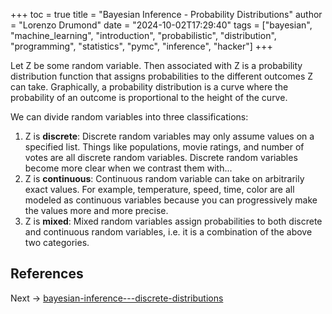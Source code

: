 +++
toc = true
title = "Bayesian Inference - Probability Distributions"
author = "Lorenzo Drumond"
date = "2024-10-02T17:29:40"
tags = ["bayesian",  "machine_learning",  "introduction",  "probabilistic",  "distribution",  "programming",  "statistics",  "pymc",  "inference",  "hacker"]
+++



Let Z be some random variable. Then associated with Z is a probability distribution function that assigns probabilities to the different outcomes Z can take. Graphically, a probability distribution is a curve where the probability of an outcome is proportional to the height of the curve.

We can divide random variables into three classifications:

1. Z is **discrete**: Discrete random variables may only assume values on a specified list. Things like populations, movie ratings, and number of votes are all discrete random variables. Discrete random variables become more clear when we contrast them with...
2. Z is **continuous**: Continuous random variable can take on arbitrarily exact values. For example, temperature, speed, time, color are all modeled as continuous variables because you can progressively make the values more and more precise.
3. Z is **mixed**: Mixed random variables assign probabilities to both discrete and continuous random variables, i.e. it is a combination of the above two categories.

## References

Next -> [bayesian-inference---discrete-distributions](/wiki/bayesian-inference---discrete-distributions/)
